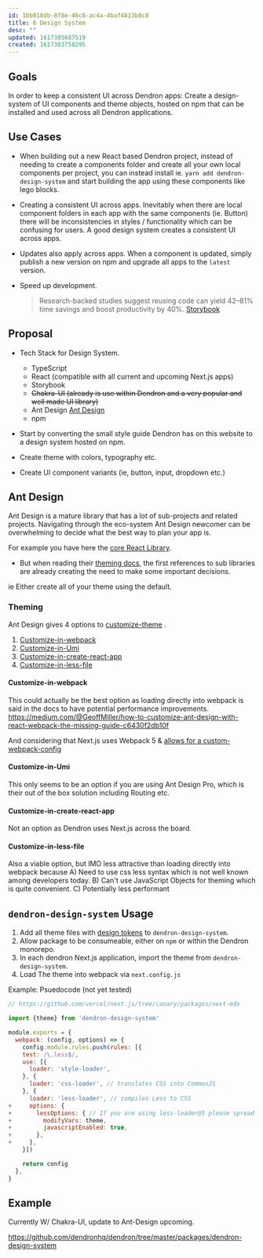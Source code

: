 ```yaml
---
id: 1bb018db-8f8e-46c8-ac4a-4baf4813b0c8
title: 6 Design System
desc: ""
updated: 1617385687519
created: 1617383758295
---
```


## Goals

In order to keep a consistent UI across Dendron apps:
Create a design-system of UI components and theme objects, hosted on npm that can be installed and used across all Dendron applications.

## Use Cases

-   When building out a new React based Dendron project, instead of needing to create a components folder and create all your own local components per project, you can instead install ie. `yarn add dendron-design-system` and start building the app using these components like lego blocks.

-   Creating a consistent UI across apps. Inevitably when there are local component folders in each app with the same components (ie. Button) there will be inconsistencies in styles / functionality which can be confusing for users. A good design system creates a consistent UI across apps.

-   Updates also apply across apps. When a component is updated, simply publish a new version on npm and upgrade all apps to the `latest` version.

-   Speed up development.
    > Research-backed studies suggest reusing code can yield 42–81% time savings and boost productivity by 40%.
    > [Storybook](https://storybook.js.org/tutorials/design-systems-for-developers/react/en/conclusion/)

## Proposal

-   Tech Stack for Design System.

    -   TypeScript
    -   React (compatible with all current and upcoming Next.js apps)
    -   Storybook
    -   ~~Chakra-UI (already is use within Dendron and a very popular and well made UI library)~~
    -   Ant Design [Ant Design](https://ant.design/components/overview/)
    -   npm

-   Start by converting the small style guide Dendron has on this website to a design system hosted on npm.
-   Create theme with colors, typography etc.
-   Create UI component variants (ie, button, input, dropdown etc.)

## Ant Design

Ant Design is a mature library that has a lot of sub-projects and related projects. Navigating through the eco-system Ant Design newcomer can be overwhelming to decide what the best way to plan your app is.

For example you have here the [core React Library](https://ant.design/docs/react/introduce).

-   But when reading their [theming docs](https://ant.design/docs/react/customize-theme), the first references to sub libraries are already creating the need to make some important decisions.

ie Either create all of your theme using the default.

### Theming

Ant Design gives 4 options to [customize-theme](https://ant.design/docs/react/customize-theme) .

1. [Customize-in-webpack](https://ant.design/docs/react/customize-theme#Customize-in-webpack)
2. [Customize-in-Umi](https://ant.design/docs/react/customize-theme#Customize-in-Umi)
3. [Customize-in-create-react-app](https://ant.design/docs/react/customize-theme#Customize-in-create-react-app)
4. [Customize-in-less-file](https://ant.design/docs/react/customize-theme#Customize-in-less-file)

#### Customize-in-webpack

This could actually be the best option as loading directly into webpack is said in the docs to have potential performance improvements.
https://medium.com/@GeoffMiller/how-to-customize-ant-design-with-react-webpack-the-missing-guide-c6430f2db10f

And considering that Next.js uses Webpack 5 & [allows for a custom-webpack-config](https://nextjs.org/docs/api-reference/next.config.js/custom-webpack-config)

#### Customize-in-Umi

This only seems to be an option if you are using Ant Design Pro, which is their out of the box solution including Routing etc.

#### Customize-in-create-react-app

Not an option as Dendron uses Next.js across the board.

#### Customize-in-less-file

Also a viable option, but IMO less attractive than loading directly into webpack because
A) Need to use css less syntax which is not well known among developers today.
B) Can't use JavaScript Objects for theming which is quite convenient.
C) Potentially less performant

## `dendron-design-system` Usage

1. Add all theme files with [design tokens](https://spectrum.adobe.com/page/design-tokens/) to `dendron-design-system`.
2. Allow package to be consumeable, either on `npm` or within the Dendron monorepo.
3. In each dendron Next.js application, import the theme from `dendron-design-system`.
4. Load The theme into webpack via `next.config.js`

Example:
Psuedocode (not yet tested)

```javascript
// https://github.com/vercel/next.js/tree/canary/packages/next-mdx

import {theme} from 'dendron-design-system'

module.exports = {
  webpack: (config, options) => {
    config.module.rules.push(rules: [{
    test: /\.less$/,
    use: [{
      loader: 'style-loader',
    }, {
      loader: 'css-loader', // translates CSS into CommonJS
    }, {
      loader: 'less-loader', // compiles Less to CSS
+     options: {
+       lessOptions: { // If you are using less-loader@5 please spread the lessOptions to options directly
+         modifyVars: theme,
+         javascriptEnabled: true,
+       },
+     },
    }])

    return config
  },
}
```

## Example

Currently W/ Chakra-UI, update to Ant-Design upcoming.

https://github.com/dendronhq/dendron/tree/master/packages/dendron-design-system
